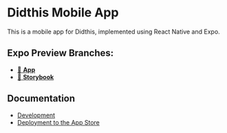 # Didthis Mobile App

This is a mobile app for Didthis, implemented using React Native and Expo.

## Expo Preview Branches:

- [🚀 **App**](https://expo.dev/accounts/mozilla-ocho-h3y/projects/didthis/branches/main)
- [📓 **Storybook**](https://expo.dev/accounts/mozilla-ocho-h3y/projects/didthis/branches/main-storybook)

## Documentation
- [Development](./docs/development.md)
- [Deployment to the App Store](./docs/deployment.md)

